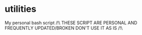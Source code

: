 # utilities
My personal bash script
/!\ THESE SCRIPT ARE PERSONAL AND FREQUENTLY UPDATED/BROKEN DON'T USE IT AS IS /!\
